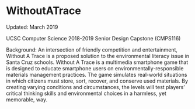 # WithoutATrace

Updated: March 2019

UCSC Computer Science 2018-2019
Senior Design Capstone (CMPS116)

Background:
An intersection of friendly competition and entertainment, Without A Trace is a proposed solution to the environmental literacy issue in Santa Cruz schools. Without A Trace is a multimedia smartphone game that is designed to educate smartphone users on environmentally-responsible materials management practices. The game simulates real-world situations in which citizens must store, sort, recover, and conserve used materials. By creating varying conditions and circumstances, the levels will test players’ critical thinking skills and environmental choices in a harmless, yet memorable, way.
